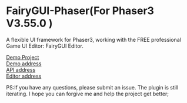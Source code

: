 FairyGUI-Phaser(For Phaser3 V3.55.0 )
====

A flexible UI framework for Phaser3, working with the FREE professional Game UI Editor: FairyGUI Editor.

[Demo Project](https://github.com/akeboshi1/fairygui-phaser-test.git)   
[Demo address](https://ApowoGames.github.io/FairyGUI-Phaser/publish/)   
[API address](https://www.fairygui.com/learn)   
[Editor address](https://www.fairygui.com/download)   


PS:If you have any questions, please submit an issue. The plugin is still iterating. I hope you can forgive me and help the project get better;

